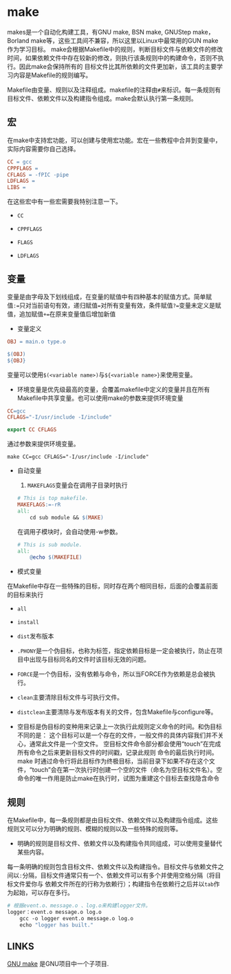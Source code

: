 # make

makes是一个自动化构建工具，有GNU make, BSN make, GNUStep make， Borland make等，这些工具间不兼容，所以这里以Linux中最常用的GUN make作为学习目标。
make会根据Makefile中的规则，判断目标文件与依赖文件的修改时间，如果依赖文件中存在较新的修改，则执行该条规则中的构建命令，否则不执行。因此make会保持所有的
目标文件比其所依赖的文件更加新，该工具的主要学习内容是Makefile的规则编写。

Makefile由变量、规则以及注释组成。makefile的注释由`#`来标识。每一条规则有目标文件、依赖文件以及构建指令组成。make会默认执行第一条规则。


## 宏

在make中支持宏功能，可以创建与使用宏功能。宏在一些教程中合并到变量中，实际内容需要你自己选择。

```Makefile
CC = gcc
CPPFLAGS =
CFLAGS = -fPIC -pipe
LDFLAGS =
LIBS = 
```

在这些宏中有一些宏需要我特别注意一下。

* `CC`

* `CPPFLAGS`

* `FLAGS`

* `LDFLAGS`

## 变量

变量是由字母及下划线组成，在变量的赋值中有四种基本的赋值方式。简单赋值`:=`只对当前语句有效，递归赋值`=`对所有变量有效，条件赋值`?=`变量未定义是赋值，追加赋值`+=`在原来变量值后增加新值

* 变量定义

```makefile
OBJ = main.o type.o

$(OBJ)
${OBJ}
```

变量可以使用`$(<variable name>)`与`${<variable name>}`来使用变量。

* 环境变量是优先级最高的变量，会覆盖makefile中定义的变量并且在所有Makefile中共享变量。也可以使用make的参数来提供环境变量

```Makefile
CC=gcc
CFLAGS="-I/usr/include -I/include"

export CC CFLAGS
```

通过参数来提供环境变量。

```shell
make CC=gcc CFLAGS="-I/usr/include -I/include"
```

* 自动变量

  1. `MAKEFLAGS`变量会在调用子目录时执行
    
    ```Makefile
    # This is top makefile.
    MAKEFLAGS:=-rR
    all: 
    	cd sub module && $(MAKE)	
    ````
    
    在调用子模块时，会自动使用-w参数。

    ```Makefile
    # This is sub module.
    all:
    	@echo $(MAKEFILE)
    ```

* 模式变量


在Makefile中存在一些特殊的目标，同时存在两个相同目标，后面的会覆盖前面的目标来执行


* `all`

* `install`

* `dist`发布版本

* `.PHONY`是一个伪目标，也称为标签，指定依赖目标是一定会被执行，防止在项目中出现与目标同名的文件时该目标无效的问题。

* `FORCE`是一个伪目标，没有依赖与命令，所以当FORCE作为依赖是总会被执行。

* `clean`主要清除目标文件与可执行文件。

* `distclean`主要清除与发布版本有关的文件，包含Makefile与configure等。

* 空目标是伪目标的变种用来记录上一次执行此规则定义命令的时间。和伪目标不同的是：
这个目标可以是一个存在的文件，一般文件的具体内容我们并不关心，通常此文件是一个空文件。
空目标文件命令部分都会使用“touch”在完成所有命令之后来更新目标文件的时间戳，记录此规则
命令的最后执行时间。 make 时通过命令行将此目标作为终极目标，当前目录下如果不存在这个文
件，“touch”会在第一次执行时创建一个空的文件（命名为空目标文件名）。空命令的唯一作用是防止make在执行时，试图为重建这个目标去查找隐含命令



## 规则

在Makefile中，每一条规则都是由目标文件、依赖文件以及构建指令组成。这些规则又可以分为明确的规则、模糊的规则以及一些特殊的规则等。

* 明确的规则是目标文件、依赖文件以及构建指令共同组成，可以使用变量替代某些内容。

每一条明确的规则包含目标文件、依赖文件以及构建指令。目标文件与依赖文件之间以`:`分隔，目标文件通常只有一个、依赖文件可以有多个并使用空格分隔（将目标文件爱你与
依赖文件所在的行称为依赖行）；构建指令在依赖行之后并以`tab`作为起始，可以存在多行。

```Makefile
# 根据event.o、message.o 、log.o来构建logger文件。
logger：event.o message.o log.o
	gcc -o logger event.o message.o log.o
	echo "logger has built."
```


## LINKS

[GNU make](https://www.gnu.org/software/make/manual) 是GNU项目中一个子项目.

